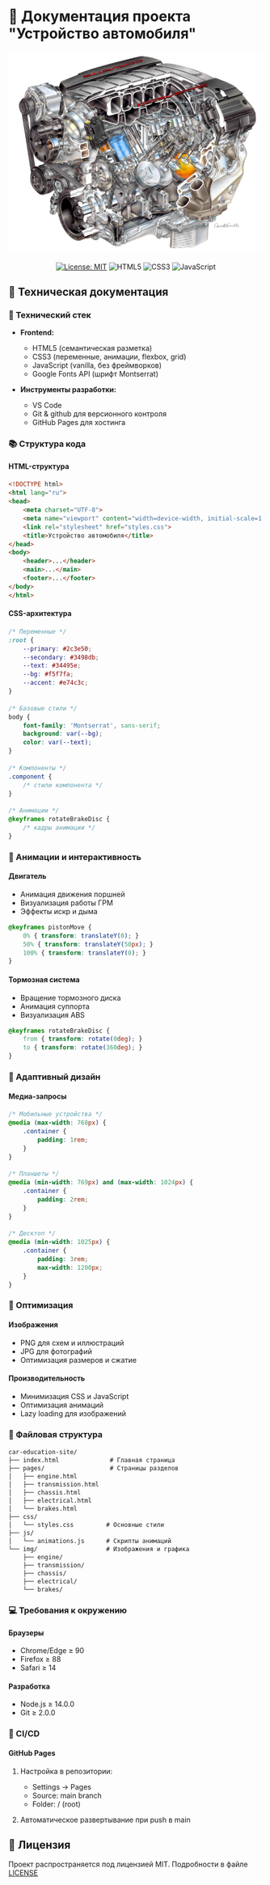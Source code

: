 # 🚗 Документация проекта "Устройство автомобиля"

<div align="center">
  <img src="img/engine-cutaway.png" alt="Главное изображение проекта" width="600">
  
  [![License: MIT](https://img.shields.io/badge/License-MIT-yellow.svg)](https://opensource.org/licenses/MIT)
  ![HTML5](https://img.shields.io/badge/html5-%23E34F26.svg?style=flat&logo=html5&logoColor=white)
  ![CSS3](https://img.shields.io/badge/css3-%231572B6.svg?style=flat&logo=css3&logoColor=white)
  ![JavaScript](https://img.shields.io/badge/javascript-%23323330.svg?style=flat&logo=javascript&logoColor=%23F7DF1E)
</div>

## 📖 Техническая документация

### 🔧 Технический стек

- **Frontend:**
  - HTML5 (семантическая разметка)
  - CSS3 (переменные, анимации, flexbox, grid)
  - JavaScript (vanilla, без фреймворков)
  - Google Fonts API (шрифт Montserrat)

- **Инструменты разработки:**
  - VS Code
  - Git & github для версионного контроля
  - GitHub Pages для хостинга

### 📚 Структура кода

#### HTML-структура
```html
<!DOCTYPE html>
<html lang="ru">
<head>
    <meta charset="UTF-8">
    <meta name="viewport" content="width=device-width, initial-scale=1.0">
    <link rel="stylesheet" href="styles.css">
    <title>Устройство автомобиля</title>
</head>
<body>
    <header>...</header>
    <main>...</main>
    <footer>...</footer>
</body>
</html>
```

#### CSS-архитектура
```css
/* Переменные */
:root {
    --primary: #2c3e50;
    --secondary: #3498db;
    --text: #34495e;
    --bg: #f5f7fa;
    --accent: #e74c3c;
}

/* Базовые стили */
body {
    font-family: 'Montserrat', sans-serif;
    background: var(--bg);
    color: var(--text);
}

/* Компоненты */
.component {
    /* стили компонента */
}

/* Анимации */
@keyframes rotateBrakeDisc {
    /* кадры анимации */
}
```

### 🎨 Анимации и интерактивность

#### Двигатель
- Анимация движения поршней
- Визуализация работы ГРМ
- Эффекты искр и дыма

```css
@keyframes pistonMove {
    0% { transform: translateY(0); }
    50% { transform: translateY(50px); }
    100% { transform: translateY(0); }
}
```

#### Тормозная система
- Вращение тормозного диска
- Анимация суппорта
- Визуализация ABS

```css
@keyframes rotateBrakeDisc {
    from { transform: rotate(0deg); }
    to { transform: rotate(360deg); }
}
```

### 📱 Адаптивный дизайн

#### Медиа-запросы
```css
/* Мобильные устройства */
@media (max-width: 768px) {
    .container {
        padding: 1rem;
    }
}

/* Планшеты */
@media (min-width: 769px) and (max-width: 1024px) {
    .container {
        padding: 2rem;
    }
}

/* Десктоп */
@media (min-width: 1025px) {
    .container {
        padding: 3rem;
        max-width: 1200px;
    }
}
```

### 🔄 Оптимизация

#### Изображения
- PNG для схем и иллюстраций
- JPG для фотографий
- Оптимизация размеров и сжатие

#### Производительность
- Минимизация CSS и JavaScript
- Оптимизация анимаций
- Lazy loading для изображений

### 📂 Файловая структура

```
car-education-site/
├── index.html              # Главная страница
├── pages/                  # Страницы разделов
│   ├── engine.html
│   ├── transmission.html
│   ├── chassis.html
│   ├── electrical.html
│   └── brakes.html
├── css/
│   └── styles.css         # Основные стили
├── js/
│   └── animations.js      # Скрипты анимаций
└── img/                   # Изображения и графика
    ├── engine/
    ├── transmission/
    ├── chassis/
    ├── electrical/
    └── brakes/
```

### 💻 Требования к окружению

#### Браузеры
- Chrome/Edge ≥ 90
- Firefox ≥ 88
- Safari ≥ 14

#### Разработка
- Node.js ≥ 14.0.0
- Git ≥ 2.0.0


### 🔄 CI/CD

#### GitHub Pages
1. Настройка в репозитории:
   - Settings → Pages
   - Source: main branch
   - Folder: / (root)

2. Автоматическое развертывание при push в main


## 📄 Лицензия

Проект распространяется под лицензией MIT. Подробности в файле [LICENSE](LICENSE)
